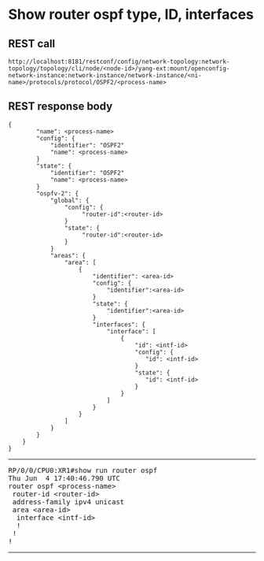 # Show router ospf type, ID, interfaces

## REST call

```
http://localhost:8181/restconf/config/network-topology:network-topology/topology/cli/node/<node-id>/yang-ext:mount/openconfig-network-instance:network-instance/network-instance/<ni-name>/protocols/protocol/OSPF2/<process-name>
```

## REST response body

```
{
    	"name": <process-name>
        "config": {
            "identifier": "OSPF2"
            "name": <process-name>
        }
        "state": {
            "identifier": "OSPF2"
            "name": <process-name>
        }
        "ospfv-2": {
            "global": {
                "config": {
                     "router-id":<router-id>
                }
                "state": {
                     "router-id":<router-id>
                }
            }
            "areas": {
                "area": [
                    {
                        "identifier": <area-id>
                        "config": {
                            "identifier":<area-id>
                        }
                        "state": {
                            "identifier":<area-id>
                        }
                        "interfaces": {
                            "interface": [
                                {
                                    "id": <intf-id>
                                    "config": {
                                       "id": <intf-id>
                                    }
                                    "state": {
                                       "id": <intf-id>
                                    }
                                }
                            ]
                        }
                    }
                ]
            }
        }
    }
}
```


---

<pre>
RP/0/0/CPU0:XR1#show run router ospf
Thu Jun  4 17:40:46.790 UTC
router ospf &lt;process-name&gt;
 router-id &lt;router-id&gt;
 address-family ipv4 unicast
 area &lt;area-id&gt;
  interface &lt;intf-id&gt;
  !
 !
!
</pre>

---
